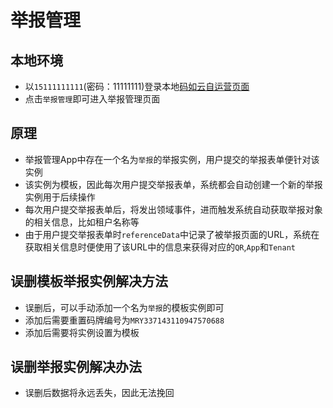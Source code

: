 # 举报管理

## 本地环境
- 以`15111111111`(密码：11111111)登录本地[码如云自运营页面](http://console.local.mryqr.com/management/my-apps)
- 点击`举报管理`即可进入举报管理页面

## 原理

- 举报管理App中存在一个名为`举报`的举报实例，用户提交的举报表单便针对该实例
- 该实例为模板，因此每次用户提交举报表单，系统都会自动创建一个新的举报实例用于后续操作
- 每次用户提交举报表单后，将发出领域事件，进而触发系统自动获取举报对象的相关信息，比如租户名称等
- 由于用户提交举报表单时`referenceData`中记录了被举报页面的URL，系统在获取相关信息时便使用了该URL中的信息来获得对应的`QR`,`App`和`Tenant`

## 误删模板举报实例解决方法

- 误删后，可以手动添加一个名为`举报`的模板实例即可
- 添加后需要重置码牌编号为`MRY337143110947570688`
- 添加后需要将实例设置为模板

## 误删举报实例解决办法

- 误删后数据将永远丢失，因此无法挽回